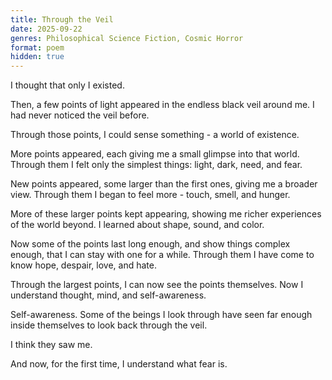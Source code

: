 ```yaml
---
title: Through the Veil
date: 2025-09-22
genres: Philosophical Science Fiction, Cosmic Horror
format: poem
hidden: true
---
```


I thought that only I existed.

Then, a few points of light appeared in the endless black veil around me.
I had never noticed the veil before.

Through those points, I could sense something - 
a world of existence.

More points appeared,
each giving me a small glimpse into that world.
Through them I felt only the simplest things:
light, dark, need, and fear.

New points appeared,
some larger than the first ones,
giving me a broader view.
Through them I began to feel more - 
touch, smell, and hunger.

More of these larger points kept appearing,
showing me richer experiences of the world beyond.
I learned about shape, sound, and color.

Now some of the points last long enough,
and show things complex enough,
that I can stay with one for a while.
Through them I have come to know
hope, despair, love, and hate.

Through the largest points,
I can now see the points themselves.
Now I understand thought,
mind,
and self-awareness.

Self-awareness.
Some of the beings I look through
have seen far enough inside themselves
to look back through the veil.

I think they saw me.

And now, for the first time,
I understand what fear is.